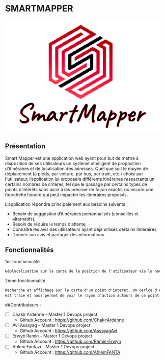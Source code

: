 # SMARTMAPPER

![Logo SmartMapper](Logo.png)


## Présentation 
  Smart Mapper est une application web ayant pour but de mettre à disposition de
ses utilisateurs un système intelligent de proposition d'itinéraires et de localisation
des adresses. Quel que soit le moyen de déplacement (à pieds, par voiture, par
bus, par train, etc.) choisi par l'utilisateur, l’application lui proposera différents
itinéraires respectants un certains nombres de critères, tel que le passage par
certains types de points d’intérêts sans avoir à les préciser de façon exacte, ou
encore une fourchette horaire qui peut impacter les itinéraires proposés.

L’application répondra principalement aux besoins suivants ;
* Besoin de suggestion d’itinéraires personnalisés (conseillés et alternatifs),
* Besoin de réduire le temps d’attente,
* Connaître les avis des utilisateurs ayant déjà utilisés certains itinéraires,
* Donner son avis et partager des informations.

## Fonctionnalités 
1er fonctionnalité
```markdown
Géolocalisation sur la carte de la position de l'utilisateur via le navigateur.
```
2ème fonctionnalité
```markdown
Recherche et affichage sur la carte d'un point d'interet. Un cerlce d'un diametre de 1km 
est tracé et nous permet de voir le rayon d'action autours de ce point.
```

##Contributeurs :

- [ ] Chakir Ardenne - Master 1 Devops project
  -  Github Account : <https://github.com/ChakirArdenne>
- [ ] Avi Assayag - Master 1 Devops project
  -  Github Account : <https://github.com/AssayagAvi>
- [ ] Erwyn Ramin - Master 1 Devops project
  -  Github Account : <https://github.com/Ramin-Erwyn>
- [ ] Ahlem Fantazi - Master 1 Devops project
  -  Github Account : <https://github.com/AhlemFANTA>

